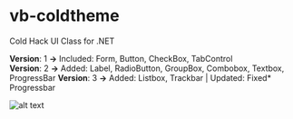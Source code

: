 # vb-coldtheme
Cold Hack UI Class for .NET

<strong>Version</strong>: 1 <strong>-></strong> Included: Form, Button, CheckBox, TabControl<br>
<strong>Version</strong>: 2 <strong>-></strong> Added: Label, RadioButton, GroupBox, Combobox, Textbox, ProgressBar
<strong>Version</strong>: 3 <strong>-></strong> Added: Listbox, Trackbar | Updated: Fixed* Progressbar

![alt text](https://i.hizliresim.com/g9BnZ3.png)
